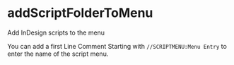 # addScriptFolderToMenu
Add InDesign scripts to the menu


You can add a first Line Comment Starting with `//SCRIPTMENU:Menu Entry` to enter the name of the script menu.
